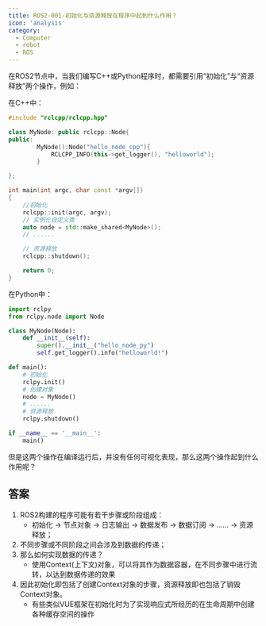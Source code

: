 ```yaml
---
title: ROS2-001-初始化与资源释放在程序中起到什么作用？
icon: 'analysis'
category:
  - Computer
  - robot
  - ROS
---
```


在ROS2节点中，当我们编写C++或Python程序时，都需要引用“初始化”与“资源释放”两个操作，例如：

在C++中：

``` c++
#include "rclcpp/rclcpp.hpp"

class MyNode: public rclcpp::Node{
public:
        MyNode():Node("hello_node_cpp"){
            RCLCPP_INFO(this->get_logger(), "helloworld");
        }

};

int main(int argc, char const *argv[])
{
    //初始化
    rclcpp::init(argc, argv);
    // 实例化自定义类
    auto node = std::make_shared<MyNode>();
    // ......

    // 资源释放
    rclcpp::shutdown();

    return 0;
}
```

在Python中：

```python
import rclpy
from rclpy.node import Node

class MyNode(Node):
    def __init__(self):
        super().__init__("hello_node_py")
        self.get_logger().info("helloworld!")

def main():
    # 初始化
    rclpy.init()
    # 创建对象
    node = MyNode()
    # ......
    # 资源释放
    rclpy.shutdown()

if __name__ == '__main__':
    main()
```

但是这两个操作在编译运行后，并没有任何可视化表现，那么这两个操作起到什么作用呢？

## 答案

1. ROS2构建的程序可能有若干步骤或阶段组成：
    - 初始化 -> 节点对象 -> 日志输出 -> 数据发布 -> 数据订阅 -> …… -> 资源释放；
2. 不同步骤或不同阶段之间会涉及到数据的传递；
3. 那么如何实现数据的传递？
    - 使用Context(上下文)对象，可以将其作为数据容器，在不同步骤中进行流转，以达到数据传递的效果
4. 因此初始化即包括了创建Context对象的步骤，资源释放即也包括了销毁Context对象。
    - 有些类似VUE框架在初始化时为了实现响应式所经历的在生命周期中创建各种缓存空间的操作
